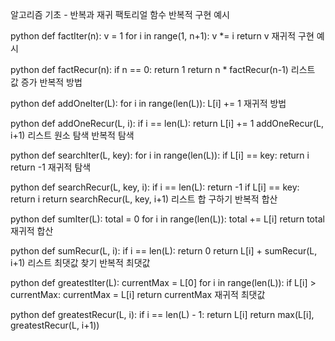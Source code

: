 알고리즘 기초 - 반복과 재귀
팩토리얼 함수
반복적 구현 예시

python
def factIter(n):
    v = 1
    for i in range(1, n+1):
        v *= i
    return v
재귀적 구현 예시

python
def factRecur(n):
    if n == 0:
        return 1
    return n * factRecur(n-1)
리스트 값 증가
반복적 방법

python
def addOneIter(L):
    for i in range(len(L)):
        L[i] += 1
재귀적 방법

python
def addOneRecur(L, i):
    if i == len(L):
        return
    L[i] += 1
    addOneRecur(L, i+1)
리스트 원소 탐색
반복적 탐색

python
def searchIter(L, key):
    for i in range(len(L)):
        if L[i] == key:
            return i
    return -1
재귀적 탐색

python
def searchRecur(L, key, i):
    if i == len(L):
        return -1
    if L[i] == key:
        return i
    return searchRecur(L, key, i+1)
리스트 합 구하기
반복적 합산

python
def sumIter(L):
    total = 0
    for i in range(len(L)):
        total += L[i]
    return total
재귀적 합산

python
def sumRecur(L, i):
    if i == len(L):
        return 0
    return L[i] + sumRecur(L, i+1)
리스트 최댓값 찾기
반복적 최댓값

python
def greatestIter(L):
    currentMax = L[0]
    for i in range(len(L)):
        if L[i] > currentMax:
            currentMax = L[i]
    return currentMax
재귀적 최댓값

python
def greatestRecur(L, i):
    if i == len(L) - 1:
        return L[i]
    return max(L[i], greatestRecur(L, i+1))
